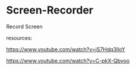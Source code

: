 # Screen-Recorder
Record Screen 

resources:

https://www.youtube.com/watch?v=jS7Hdq3lloY

https://www.youtube.com/watch?v=C-pkX-Qbvoo
